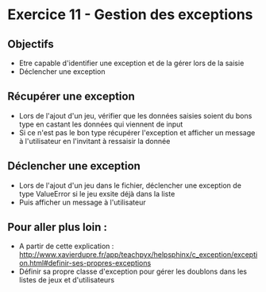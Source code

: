 # Exercice 11 - Gestion des exceptions

## Objectifs 
* Etre capable d'identifier une exception et de la gérer lors de la saisie
* Déclencher une exception

## Récupérer une exception 
* Lors de l'ajout d'un jeu, vérifier que les données saisies soient du bons type en castant les données qui viennent de input
* Si ce n'est pas le bon type récupérer l'exception et afficher un message à l'utilisateur en l'invitant à ressaisir la donnée

## Déclencher une exception
* Lors de l'ajout d'un jeu dans le fichier, déclencher une exception de type ValueError si le jeu exsite déjà dans la liste
* Puis afficher un message à l'utilisateur


## Pour aller plus loin : 
* A partir de cette explication : http://www.xavierdupre.fr/app/teachpyx/helpsphinx/c_exception/exception.html#definir-ses-propres-exceptions 
* Définir sa propre classe d'exception pour gérer les doublons dans les listes de jeux et d'utilisateurs